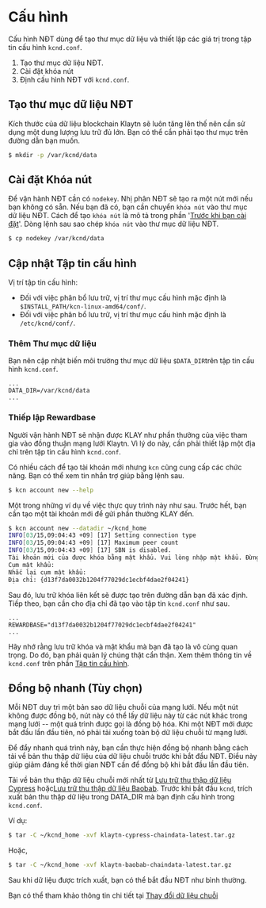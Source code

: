 # Cấu hình <a id="configuration"></a>

Cấu hình NĐT dùng để tạo thư mục dữ liệu và thiết lập các giá trị trong tập tin cấu hình `kcnd.conf`.

1. Tạo thư mục dữ liệu NĐT.
2. Cài đặt khóa nút
3. Định cấu hình NĐT với `kcnd.conf`.

## Tạo thư mục dữ liệu NĐT <a id="cn-data-directory-creation"></a>

Kích thước của dữ liệu blockchain Klaytn sẽ luôn tăng lên thế nên cần sử dụng một dung lượng lưu trữ đủ lớn. Bạn có thể cần phải tạo thư mục trên đường dẫn bạn muốn.

```bash
$ mkdir -p /var/kcnd/data
```

## Cài đặt Khóa nút <a id="install-node-key"></a>

Để vận hành NĐT cần có `nodekey`. Nhị phân NĐT sẽ tạo ra một nút mới nếu bạn không có sẵn. Nếu bạn đã có, bạn cần chuyển `khóa nút` vào thư mục dữ liệu NĐT. Cách để tạo `khóa nút` là mô tả trong phần '[Trước khi bạn cài đặt](../before-you-install.md)'. Dòng lệnh sau sao chép `khóa nút` vào thư mục dữ liệu NĐT.

```bash
$ cp nodekey /var/kcnd/data
```

## Cập nhật Tập tin cấu hình <a id="update-the-configuration-file"></a>

Vị trí tập tin cấu hình:

* Đối với việc phân bổ lưu trữ, vị trí thư mục cấu hình mặc định là `$INSTALL_PATH/kcn-linux-amd64/conf/`.
* Đối với việc phân bổ lưu trữ, vị trí thư mục cấu hình mặc định là `/etc/kcnd/conf/`.

### Thêm Thư mục dữ liệu  <a id="add-data-directory"></a>

Bạn nên cập nhật biến môi trường thư mục dữ liệu `$DATA_DIR`trên tập tin cấu hình `kcnd.conf`.

```text
...
DATA_DIR=/var/kcnd/data
...
```

### Thiếp lập Rewardbase <a id="setup-rewardbase"></a>

Người vận hành NĐT sẽ nhận được KLAY như phần thưởng của việc tham gia vào đồng thuận mạng lưới Klaytn. Vì lý do này, cần phải thiết lập một địa chỉ trên tập tin cấu hình `kcnd.conf`.

Có nhiều cách để tạo tài khoản mới nhưng `kcn` cũng cung cấp các chức năng. Bạn có thể xem tin nhắn trợ giúp bằng lệnh sau.

```bash
$ kcn account new --help
```

Một trong những ví dụ về việc thực quy trình này như sau. Trước hết, bạn cần tạo một tài khoản mới để gửi phần thưởng KLAY đến.

```bash
$ kcn account new --datadir ~/kcnd_home
INFO[03/15,09:04:43 +09] [17] Setting connection type                   nodetype=cn conntype=-0
INFO[03/15,09:04:43 +09] [17] Maximum peer count                        KLAY=25 LES=0 total=25
INFO[03/15,09:04:43 +09] [17] SBN is disabled.
Tài khoản mới của được khóa bằng mật khẩu. Vui lòng nhập mật khẩu. Đừng quên mật khẩu này.
Cụm mật khẩu:
Nhắc lại cụm mật khẩu:
Địa chỉ: {d13f7da0032b1204f77029dc1ecbf4dae2f04241}
```

Sau đó, lưu trữ khóa liên kết sẽ được tạo trên đường dẫn bạn đã xác định. Tiếp theo, bạn cần cho địa chỉ đã tạo vào tập tin `kcnd.conf` như sau.

```text
...
REWARDBASE="d13f7da0032b1204f77029dc1ecbf4dae2f04241"
...
```

Hãy nhớ rằng lưu trữ khóa và mật khẩu mà bạn đã tạo là vô cùng quan trọng. Do đó, bạn phải quản lý chúng thật cẩn thận. Xem thêm thông tin về `kcnd.conf` trên phần [Tập tin cấu hình](../../../../../operation-guide/configuration.md).

## Đồng bộ nhanh \(Tùy chọn\) <a id="fast-sync-optional"></a>

Mỗi NĐT duy trì một bản sao dữ liệu chuỗi của mạng lưới. Nếu một nút không được đồng bộ, nút này có thể lấy dữ liệu này từ các nút khác trong mạng lưới -- một quá trình được gọi là đồng bộ hóa. Khi một NĐT mới được bắt đầu lần đầu tiên, nó phải tải xuống toàn bộ dữ liệu chuỗi từ mạng lưới.

Để đẩy nhanh quá trình này, bạn cần thực hiện đồng bộ nhanh bằng cách tải về bản thu thập dữ liệu của dữ liệu chuỗi trước khi bắt đầu NĐT. Điều này giúp giảm đáng kể thời gian NĐT cần để đồng bộ khi bắt đầu lần đầu tiên.

Tải về bản thu thập dữ liệu chuỗi mới nhất từ [Lưu trữ thu thập dữ liệu Cypress](http://packages.klaytn.net/cypress/chaindata/) hoặc[Lưu trữ thu thập dữ liệu Baobab](http://packages.klaytn.net/baobab/chaindata/). Trước khi bắt đầu `kcnd`, trích xuất bản thu thập dữ liệu trong DATA\_DIR mà bạn định cấu hình trong `kcnd.conf`.

Ví dụ:

```bash
$ tar -C ~/kcnd_home -xvf klaytn-cypress-chaindata-latest.tar.gz
```

Hoặc,

```bash
$ tar -C ~/kcnd_home -xvf klaytn-baobab-chaindata-latest.tar.gz
```

Sau khi dữ liệu được trích xuất, bạn có thể bắt đầu NĐT như bình thường.

Bạn có thể tham khảo thông tin chi tiết tại [Thay đổi dữ liệu chuỗi](../../../../../operation-guide/chaindata-change.md)

